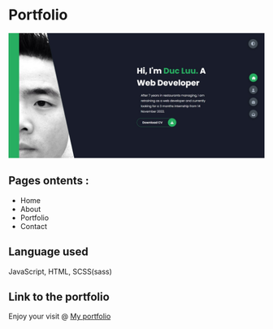 # Portfolio

![Screenshot of the homepage](./img/portfolio.jpg)

## Pages ontents :

- Home
- About
- Portfolio
- Contact

## Language used

JavaScript, HTML, SCSS(sass)

## Link to the portfolio

Enjoy your visit @ [My portfolio](https://luuduc34.github.io/portfolio/)
